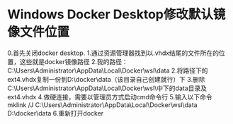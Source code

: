 # Windows Docker Desktop修改默认镜像文件位置

0.首先关闭docker desktop.
1.通过资源管理器找到以.vhdx结尾的文件所在的位置，这些就是docker镜像路径
2.我的路径：C:\Users\Administrator\AppData\Local\Docker\wsl\data
2.将路径下的ext4.vhdx复制一份到D:\docker\data（该目录自己创建就行）下
3.删除C:\Users\Administrator\AppData\Local\Docker\wsl\中下的data目录及ext4.vhdx
4.做硬连接，需要以管理员方式启动cmd命令行
5.输入以下命令mklink /J C:\Users\Administrator\AppData\Local\Docker\wsl\data D:\docker\data
6.重新打开docker
